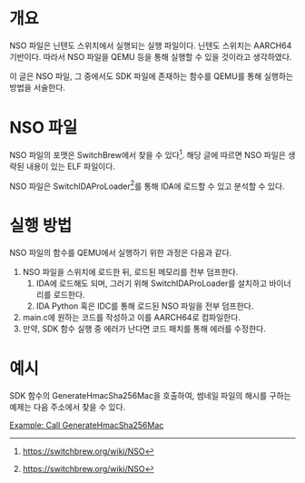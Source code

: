 # 개요

NSO 파일은 닌텐도 스위치에서 실행되는 실행 파일이다. 닌텐도 스위치는 AARCH64 기반이다. 따라서 NSO 파일을 QEMU 등을 통해 실행할 수 있을 것이라고 생각하였다. 

이 글은 NSO 파일, 그 중에서도 SDK 파일에 존재하는 함수를 QEMU를 통해 실행하는 방법을 서술한다.

# NSO 파일

NSO 파일의 포맷은 SwitchBrew에서 찾을 수 있다[^1]. 해당 글에 따르면 NSO 파일은 생략된 내용이 있는 ELF 파일이다. 

NSO 파일은 SwitchIDAProLoader[^1]를 통해 IDA에 로드할 수 있고 분석할 수 있다.

# 실행 방법

NSO 파일의 함수를 QEMU에서 실행하기 위한 과정은 다음과 같다.

1. NSO 파일을 스위치에 로드한 뒤, 로드된 메모리를 전부 덤프한다.
    1. IDA에 로드해도 되며, 그러기 위해 SwitchIDAProLoader를 설치하고 바이너리를 로드한다.
    2. IDA Python 혹은 IDC를 통해 로드된 NSO 파일을 전부 덤프한다.
2. main.c에 원하는 코드를 작성하고 이를 AARCH64로 컴파일한다.
3. 만약, SDK 함수 실행 중 에러가 난다면 코드 패치를 통해 에러를 수정한다.

# 예시

SDK 함수의 GenerateHmacSha256Mac을 호출하여, 썸네일 파일의 해시를 구하는 예제는 다음 주소에서 찾을 수 있다.

[Example: Call GenerateHmacSha256Mac](./src/example/)

[^1]: https://switchbrew.org/wiki/NSO
[^2]: https://github.com/pgarba/SwitchIDAProLoader
